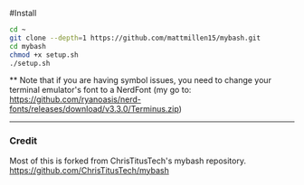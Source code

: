 #Install
```bash
cd ~
git clone --depth=1 https://github.com/mattmillen15/mybash.git
cd mybash
chmod +x setup.sh
./setup.sh
```
** Note that if you are having symbol issues, you need to change your terminal emulator's font to a NerdFont (my go to: https://github.com/ryanoasis/nerd-fonts/releases/download/v3.3.0/Terminus.zip)
___


### Credit
Most of this is forked from ChrisTitusTech's mybash repository. https://github.com/ChrisTitusTech/mybash
